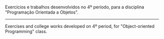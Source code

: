Exercícios e trabalhos desenvolvidos no 4º período, para a disciplina "Programação Orientada a Objetos".

-----

Exercises and college works developed on 4º period, for "Object-oriented Programming" class.
